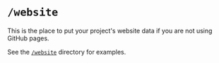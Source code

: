 
# `/website`

This is the place to put your project's website data if you are not using GitHub pages.

See the [`/website`](https://github.com/golang-standards/project-layout/tree/master/website) directory for examples.
